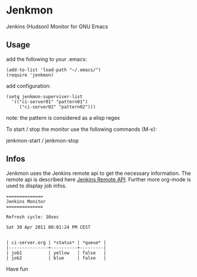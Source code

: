 Jenkmon
=======

Jenkins (Hudson) Monitor for GNU Emacs


Usage
-----

add the following to your .emacs:

    (add-to-list 'load-path "~/.emacs/")
    (require 'jenkmon)
 
add configuration: 

    (setq jenkmon-superviser-list 
      '(("ci-server01" "pattern01")
         ("ci-server02" "pattern02")))
 
note: the pattern is considered as a elisp regex

To start / stop the monitor use the following commands (M-x):

   jenkmon-start / jenkmon-stop


Infos
-----
Jenkmon uses the Jenkins remote api to get the necessary information.
The remote api is described here [Jenkins Remote API](https://wiki.jenkins-ci.org/display/JENKINS/Remote+access+API).
Further more org-mode is used to display job infos.


    ==============
    Jenkins Monitor
    ==============

    Refresh cycle: 10sec

    Sat 30 Apr 2011 08:01:24 PM CEST


    | ci-server.org | *status* | *queue* |
    |---------------+----------+---------|
    | job1          | yellow   | false   |
    | job2          | blue     | false   |


Have fun